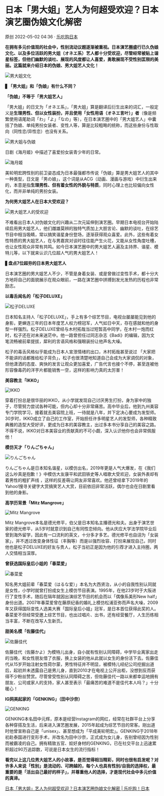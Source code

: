 # 日本「男大姐」艺人为何超受欢迎？日本演艺圈伪娘文化解密

原创 2022-05-02 04:36 · [乐吃购日本](https://www.letsgojp.cn/archives/503461/)

**在拥有多元价值观的社会中，性别流动议题逐渐被重视。日本演艺圈盛行已久伪娘文化、以及多位活跃的男大姐（オネエ系）艺人都十分受欢迎，尽管经常被贴上谐星标签，但他们幽默的谈吐、展现的风度都让人喜爱，勇敢展现不受性别匡限的美丽。这篇就来介绍日本的伪娘、男大姐艺人文化！**

![男大姐文化](https://p3-sign.toutiaoimg.com/tos-cn-i-qvj2lq49k0/69457fefc1454179825bed0c0af51595~tplv-tt-origin-web:gif.jpeg?_iz=58558&from=article.pc_detail&lk3s=953192f4&x-expires=1737461393&x-signature=MjQCRbE8AurzT4PKTYChF5VJuFs%3D)

▋**「男大姐」和「伪娘」有什么不同？**

**「伪娘」不等于「男大姐艺人」**

「男大姐」的日文为「オネエ系」，「男大姐」算是翻译后衍生出来的词汇，一般定义是**生理男性、但以女性装扮，并且使用「女性用语（オネエ言叶）」者**（像是频繁使用语尾助词「わ」「よ」「なの」等），在日本演艺圈中的「男大姐艺人」中囊括了伪娘、单纯男扮女装者、变性人等，算是比较粗略的统称，而这些身份与性取向（同性恋/异性恋）也没有关系。

![男大姐与伪娘](https://p3-sign.toutiaoimg.com/tos-cn-i-qvj2lq49k0/9430e645746948b7a3150cacd32a902c~tplv-tt-origin-web:gif.jpeg?_iz=58558&from=article.pc_detail&lk3s=953192f4&x-expires=1737461393&x-signature=d7zYQnv%2BEuSUiUczvdB7unWhXgo%3D)

日剧《海月姬》中描述了喜爱扮女装青少年的日常。

![海月姬](https://p3-sign.toutiaoimg.com/tos-cn-i-qvj2lq49k0/d2f661245da44481895aa8b85a029c39~tplv-tt-origin-web:gif.jpeg?_iz=58558&from=article.pc_detail&lk3s=953192f4&x-expires=1737461393&x-signature=Gc8YRHdGTNRKNhoivOjniaw1Qr4%3D)

美轮明宏跨性别的前卫姿态成为日本最强都市传说「伪娘」算是男大姐艺人的其中一种类型，日文是「男の娘」，这个词是从ACG（动画、漫画与游戏）中衍生出来的，本意是指**生理男性、但有着女性的外貌与特质**，同时心理上也比较偏向女性化，而并非单纯的男扮女装。

**为何男大姐艺人在日本大受欢迎？**

![男大姐艺人的受欢迎](https://p3-sign.toutiaoimg.com/tos-cn-i-qvj2lq49k0/a75917058b004c8cad0cb63d4da1a4d0~tplv-tt-origin-web:gif.jpeg?_iz=58558&from=article.pc_detail&lk3s=953192f4&x-expires=1737461393&x-signature=YXNqBLZgIsR%2FYudocFWFX%2FQ88ko%3D)

不难看出日本人对伪娘文化的兴趣从二次元延伸到演艺圈。早期日本电视台开始陆续启用男大姐艺人，他们雌雄莫辨的独特气质加上大胆言论、幽默的谈吐，在综艺节目中相当吸睛，常以搞笑谐星身份登场，逐渐获得观众喜爱。此外，这些有着女性特质的男大姐艺人，在与男嘉宾对谈时往往能产生火花，又能从女性角度吐槽，也让女性观众非常有共鸣。如今日本演艺圈中的男大姐艺人遍及主持界、谐星、模特儿等，以下就来认识几位超人气的男大姐艺人！

▋**盘点7位超夯的日本男大姐艺人**

日本演艺圈的男大姐艺人不少，不管是身着女装、或是曾做过变性手术，都十分大方地将自己的面貌展示在观众眼前，一路在演艺圈中拼搏到发光发热的历程也非常励志。

**以毒舌闻名的「松子DELUXE」**

![松子DELUXE](https://p9-sign.toutiaoimg.com/tos-cn-i-qvj2lq49k0/127213a1b1a941fca4dbdfa3252d1df9~tplv-tt-origin-web:gif.jpeg?_iz=58558&from=article.pc_detail&lk3s=953192f4&x-expires=1737461393&x-signature=gMqwqZJv%2BuQXWLxEE8I9CoRZyfw%3D)

日本知名主持人「松子DELUXE」，手上有多个综艺节目，电视台屡屡能见到他的身影，更蝉连三年的日本年度艺人权力榜冠军，人气如日中天，存在感就和他的身型一样强烈。松子DELUXE曾经与木村拓哉当过短暂高中同学，在木村一炮而红时，松子还在对未来迷茫中。他一路曾担任过同志杂志《Badi》的编辑，因为文笔流畅被前辈提拔，犀利的言语风格和强眼装扮让他声名大噪。

松子的毒舌风格似乎能成为日本人宣泄情绪的出口，木村拓哉甚至说过 「大家把不能讲的话都推给松子背负」，松子也很清楚地知道自己会成为大家调侃的对象，但他潇洒的态度、爽快的发言让观众更加喜爱，广告代言也接个不停，甚至连被他形容像毒药的洋芋片都能销售一空，这样的影响力真的太厉害！

**美容教主「IKKO」**

![IKKO](https://p3-sign.toutiaoimg.com/tos-cn-i-qvj2lq49k0/fd65347863ee44bd9f57d6dcb3fd6fa4~tplv-tt-origin-web:gif.jpeg?_iz=58558&from=article.pc_detail&lk3s=953192f4&x-expires=1737461393&x-signature=iSjX3gH5SPkMOuz9d%2FIFdWFK13U%3D)

穿着打扮总是很华丽的IKKO，从小学就发现自己讨厌男生打扮，身为家中的独子，尽管努力尝试各种可能，但内心却十分非常痛苦。高中毕业后，他到九州美容专门学院学习，接着就去美容院上班，一待就是八年，并下定决心要成为发型师。30岁时，IKKO成立了自己的工作室，开始担任许多明星艺人的发型师，各种精致典雅的造型大受好评，更成为日本的美容教主，出过多本书分享自己的美容之路。不得不说，IKKO对日本美容业的贡献真的不可小觑，深入认识他你也会非常佩服他！

**模仿天才「りんごちゃん」**

![りんごちゃん](https://p3-sign.toutiaoimg.com/tos-cn-i-qvj2lq49k0/572bd54a86e644628da2e232513f839d~tplv-tt-origin-web:gif.jpeg?_iz=58558&from=article.pc_detail&lk3s=953192f4&x-expires=1737461393&x-signature=Fto5Y1GqPTRjtxnbBNmGuFETii8%3D)

りんごちゃん是日本知名谐星，以模仿出名，2019年更是人气大爆发，在《我们这么吵真是抱歉！》中模仿大友康平和武田铁史等人唱歌大受欢迎，女装外表却有着男性的粗犷声线 ，这样的反差萌让网友非常喜欢。他还曾经拿下2019年的Yahoo!搜寻关键字大赏搞笑艺人大赏，目前依旧非常活跃，偶尔也会在日剧里看到他的身影。

**高学历背景「Mitz Mangrove」**

![Mitz Mangrove](https://p3-sign.toutiaoimg.com/tos-cn-i-qvj2lq49k0/bb431c8cf81d4fb7aed18440b0c3a5ec~tplv-tt-origin-web:gif.jpeg?_iz=58558&from=article.pc_detail&lk3s=953192f4&x-expires=1737461393&x-signature=9O%2BK1MhEFEXmukZeE4Dm3aKtRQM%3D)

Mitz Mangrove本名是德光修平，伯父是日本知名主播德光和夫。出身于演艺世家的德光修平，从5岁时就意识到自己有同性恋倾向。他从庆应大学法学院毕业后曾到海外留学，因此有一口流利的英文，十分多才多艺。德光修平也自诩为「女装家」，并不透过改变身体性征（丰胸等）而是以强烈妆容、打扮来展现自己，同时他也是松子DELUXE的好友与贵人，松子当初正是因为他的引荐才进入主持圈，两人交情相当深厚。

**曾获选国际皇后小姐的「春菜爱」**

![春菜爱](https://p3-sign.toutiaoimg.com/tos-cn-i-qvj2lq49k0/f3d4811b46e5422bba2d5afab3cb7650~tplv-tt-origin-web:gif.jpeg?_iz=58558&from=article.pc_detail&lk3s=953192f4&x-expires=1737461393&x-signature=XV0R7p7LkYXw%2FdNWHU4YRMa9gGY%3D)

知名男大姐前辈「春菜爱（はるな爱）」本名为大西贤治，从小的自我性别认同就是女性，小学时就曾打扮成女生上模仿节目表演。1995年，在他23岁时于大阪进行了变性手术，随后在隔年就因出演综艺节目的机会而以「偶像系美形New half」身份出道。2007年春菜爱曾在藤原纪香的婚礼上模仿松浦亚弥而声名大噪，2009年又获得国际变性人选美大赛「国际皇后小姐」冠军，是日本首位获得此奖的人。春菜爱不但经常受邀上综艺节目，也出过唱片、出书，还有经营餐厅，人生历练相当丰富，不断在改写人生新页。

**甜美名模「佐藤佳代」**

![佐藤佳代](https://p3-sign.toutiaoimg.com/tos-cn-i-qvj2lq49k0/f789145e3a46401483937b23257e102d~tplv-tt-origin-web:gif.jpeg?_iz=58558&from=article.pc_detail&lk3s=953192f4&x-expires=1737461393&x-signature=4f5K5LKAkE1FBTrfLR7tdIA6lBQ%3D)

佐藤佳代（佐藤かよ）为模特儿出身，自小就有性别认同障碍，中学毕业离家出走的当晚，和女性朋友借了衣服，换上女装的他从此就以女生的身份活下去。佐藤佳代从15岁开始注射女性荷尔蒙，男性特征并不明显，被模特儿经纪公司挖掘出道后，起初并未透露自己是男儿身，直到2010才在电视上公开出柜，没想到反而获得不少粉丝赞赏。尽管曾受性别认同障碍之苦，但佐藤佳代一路以来都幸运地拥有朋友、公司或家人的支持，家人甚至表示「最痛苦的难道不是佳代本人吗？」十分暖心！

**IG网美起家的「GENKING」（田中沙奈）**

![GENKING](https://p3-sign.toutiaoimg.com/tos-cn-i-qvj2lq49k0/2c768e9882214780a36e9dd64c0de43c~tplv-tt-origin-web:gif.jpeg?_iz=58558&from=article.pc_detail&lk3s=953192f4&x-expires=1737461393&x-signature=DfBHC7Q3ROx6SGnqmv%2Bysz6MxHA%3D)

GENKING本名田中元辉，原本是经营Instagram的网红，经常在社群平台上分享各种穿搭及生活，后来进入演艺圈发展，2015年起成为综艺节目的常客。刚出道时他曾宣称自己是「unisex」、甚至想成为「平成美轮明宏」。GENKING于2018年初赴泰国进行变形手术，并改名为田中沙奈，正式成为女儿身，告别曾经因为性别而被霸凌的自己。拥有精致五官、姣好身材的GENKING，已在社交平台上迅速累积超过90万追踪数，可说是日本女生的流行指标！

**看完以上这几位男大姐艺人的小故事，是否觉得相当精彩，同时也很有启发呢？对许多人来说「性别」是流动的、可跨越的，每个人也具有性别/自我的选择权，最重要的是「活出自己最好的样子」，并尊重他人的选择，才是现代社会中多元价值的真谛。**

[日本「男大姐」艺人为何超受欢迎？日本演艺圈伪娘文化解密 | 乐吃购！日本](https://www.letsgojp.cn/archives/503461/)